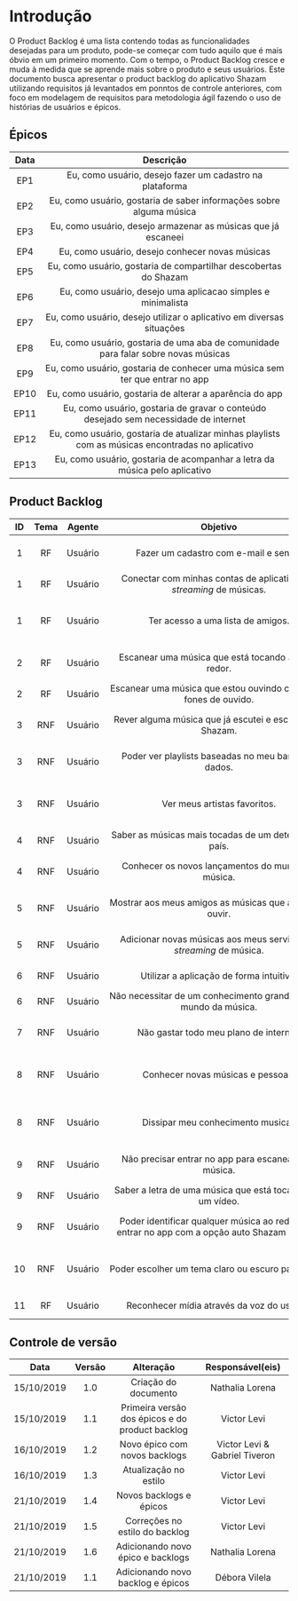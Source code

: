 # Introdução

O Product Backlog é uma lista contendo todas as funcionalidades desejadas para
um produto, pode-se começar
com tudo aquilo que é mais óbvio em um primeiro momento. Com o tempo, o
Product Backlog cresce e muda à medida que se aprende mais sobre o produto e
seus usuários.
Este documento busca apresentar o product backlog do aplicativo Shazam utilizando requisitos já levantados em ponntos de controle anteriores, com foco em modelagem de requisitos para metodologia ágil fazendo o uso de histórias de usuários e épicos.

## Épicos

|Data|Descrição|
|:--:|:----:|
| EP1 | Eu, como usuário, desejo fazer um cadastro na plataforma |
| EP2 | Eu, como usuário, gostaria de saber informações sobre alguma música |
| EP3 | Eu, como usuário, desejo armazenar as músicas que já escaneei |
| EP4 | Eu, como usuário, desejo conhecer novas músicas |
| EP5 | Eu, como usuário, gostaria de compartilhar descobertas do Shazam |
| EP6 | Eu, como usuário, desejo uma aplicacao simples e minimalista |
| EP7 | Eu, como usuário, desejo utilizar o aplicativo em diversas situações|
| EP8 | Eu, como usuário, gostaria de uma aba de comunidade para falar sobre novas músicas|
| EP9 | Eu, como usuário, gostaria de conhecer uma música sem ter que entrar no app|
| EP10 | Eu, como usuário, gostaria de alterar a aparência do app|
| EP11| Eu, como usuário, gostaria de gravar o conteúdo desejado sem necessidade de internet|
| EP12| Eu, como usuário, gostaria de atualizar minhas playlists com as músicas encontradas no aplicativo|
| EP13| Eu, como usuário, gostaria de acompanhar a letra da música pelo aplicativo|


## Product Backlog

|ID|Tema|Agente|<div style="width:400px">Objetivo<div/>|<div style="width:200px">Finalidade</div>|Notas|Prioridade|Status|
|:--:|:----:|:-------:|:---------:|:---------:|:---:|:---:|:-----:|
|1|RF|Usuário|Fazer um cadastro com e-mail e senha.|Para salvar meus dados e acessar-los de qualquer dispositivo.||Should|To do|
|1|RF|Usuário|Conectar com minhas contas de aplicativos de _streaming_ de músicas.|Para sincronizar minhas _Playlists_.||Should|To do|
|1|RF|Usuário|Ter acesso a uma lista de amigos.|Para ver o que meus amigos estão ouvindo, assim como mostrar o que estou ouvindo.||Should|To do|
|2|RF|Usuário|Escanear uma música que está tocando ao meu redor.|Para ouvir depois, ou adicionar à alguma _playlist_ minha.||Must|To do|
|2|RF|Usuário|Escanear uma música que estou ouvindo com meus fones de ouvido.|Para conhecer a letra da música.||Should|To do|
|3|RNF|Usuário|Rever alguma música que já escutei e escaneei no Shazam.|Para relembrar minhas últimas músicas escaneadas.||Should|To do|
|3|RNF|Usuário|Poder ver playlists baseadas no meu banco de dados.|Para conhecer músicas novas baseadas no meu gosto musical.||Could|To do|
|3|RNF|Usuário|Ver meus artistas favoritos.|Para Conhecer novas músicas dos meus artistas favoritos, assim como lançamentos.||Should|To do|
|4|RNF|Usuário|Saber as músicas mais tocadas de um determinado país.|Para acompanhar as músicas de outros países.||Could|To do|
|4|RNF|Usuário|Conhecer os novos lançamentos do mundo da música.|Para acompanhar as músicas mais tocadas do mundo.||Could|To do|
|5|RNF|Usuário|Mostrar aos meus amigos as músicas que acabei de ouvir.|Para compartilhar nas redes sociais o que acabei de escanear.|Facebook, Instagram, Twitter.|Should|To do|
|5|RNF|Usuário|Adicionar novas músicas aos meus serviços de _streaming_ de música.|Ter maior comodidade para ouvir mais vezes essa música.||Should|To do|
|6|RNF|Usuário|Utilizar a aplicação de forma intuitiva.|Para utilizar a aplicação sem problemas.||Should|To do|
|6|RNF|Usuário|Não necessitar de um conhecimento grande sobre o mundo da música.|Para ter o menor golfo de execução possível.||Should|To do|
|7|RNF|Usuário|Não gastar todo meu plano de internet.|Para não utilizar uma quantidade exagerada de dados moveis.||Should|To do|
|8|RNF|Usuário|Conhecer novas músicas e pessoas.|Para poder encontrar novos artistas dos estilos que gosto por meio de interação humana.||Should|To do|
|8|RNF|Usuário|Dissipar meu conhecimento musical.|Para dar dicas para a maior quantidade de pessoas que ainda não conheço.||Should|To do|
|9|RNF|Usuário|Não precisar entrar no app para escanear uma música.|Para ter maior facilidade em escanear uma música de um vídeo.||Should|To do|
|9|RNF|Usuário|Saber a letra de uma música que está tocando em um vídeo.|Para saber a letra de uma música.||Should|To do|
|9|RNF|Usuário|Poder identificar qualquer música ao redor sem entrar no app com a opção auto Shazam ativada.|Para ouvir depois, ou adicionar à alguma _playlist_ minha.||Should|To do|
|10|RNF|Usuário|Poder escolher um tema claro ou escuro para o app.|Permitir que a aparência do app esteja de acordo com as preferências do usuário.||Should|To do|
|11|RF|Usuário|Reconhecer mídia através da voz do usuário|Para detectar mídia desejada||Could|To do|


## Controle de versão

|Data|Versão|Alteração|Responsável(eis)|
|:--:|:----:|:-------:|:---:|
| 15/10/2019 | 1.0 | Criação do documento | Nathalia Lorena |
| 15/10/2019 | 1.1 | Primeira versão dos épicos e do product backlog | Victor Levi |
| 16/10/2019 | 1.2 | Novo épico com novos backlogs | Victor Levi & Gabriel Tiveron |
| 16/10/2019 | 1.3 | Atualização no estilo | Victor Levi |
| 21/10/2019 | 1.4 | Novos backlogs e épicos | Victor Levi |
| 21/10/2019 | 1.5 | Correções no estilo do backlog | Victor Levi |
| 21/10/2019 | 1.6 | Adicionando novo épico e backlogs | Nathalia Lorena |
| 21/10/2019 | 1.1 | Adicionando novo backlog e épicos| Débora Vilela|

